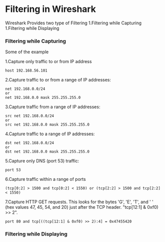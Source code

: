 # Filtering in Wireshark
Wireshark Provides two type of Filtering 
1.Filtering while Capturing
1.Filtering while Displaying

### Filtering while Capturing
Some of the example 

1.Capture only traffic to or from IP address
```
host 192.168.56.101
```
2.Capture traffic to or from a range of IP addresses:
```
net 192.168.0.0/24
or
net 192.168.0.0 mask 255.255.255.0
```
3.Capture traffic from a range of IP addresses:
```
src net 192.168.0.0/24
or
src net 192.168.0.0 mask 255.255.255.0
```
4.Capture traffic to a range of IP addresses:
```
dst net 192.168.0.0/24
or
dst net 192.168.0.0 mask 255.255.255.0
```
5.Capture only DNS (port 53) traffic:
```
port 53
```
6.Capture traffic within a range of ports
```
(tcp[0:2] > 1500 and tcp[0:2] < 1550) or (tcp[2:2] > 1500 and tcp[2:2] < 1550)
```
7.Capture HTTP GET requests. This looks for the bytes 'G', 'E', 'T', and ' ' (hex values 47, 45, 54, and 20) just after the TCP header. "tcp[12:1] & 0xf0) >> 2".
```
port 80 and tcp[((tcp[12:1] & 0xf0) >> 2):4] = 0x47455420
```

### Filtering while Displaying

